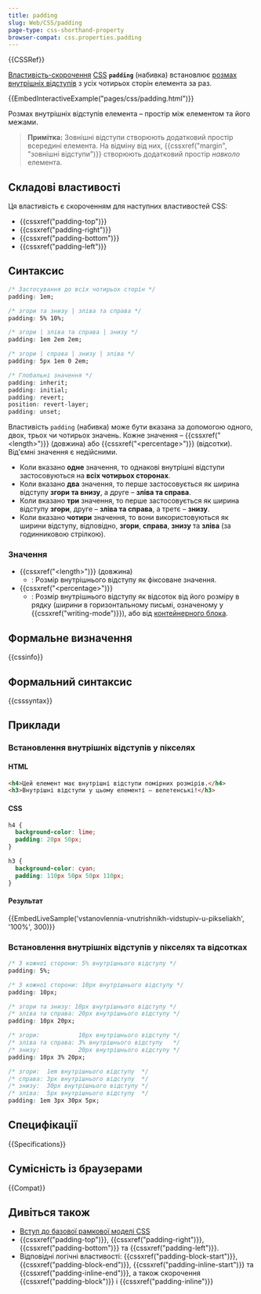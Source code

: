 ```yaml
---
title: padding
slug: Web/CSS/padding
page-type: css-shorthand-property
browser-compat: css.properties.padding
---
```


{{CSSRef}}

[Властивість-скорочення](/uk/docs/Web/CSS/Shorthand_properties) [CSS](/uk/docs/Web/CSS) **`padding`** (набивка) встановлює [розмах внутрішніх відступів](/uk/docs/Web/CSS/CSS_Box_Model/Introduction_to_the_CSS_box_model#oblast-vnutrishnikh-vidstupiv) з усіх чотирьох сторін елемента за раз.

{{EmbedInteractiveExample("pages/css/padding.html")}}

Розмах внутрішніх відступів елемента – простір між елементом та його межами.

> **Примітка:** Зовнішні відступи створюють додатковий простір всередині елемента. На відміну від них, {{cssxref("margin", "зовнішні відступи")}} створюють додатковий простір _навколо_ елемента.

## Складові властивості

Ця властивість є скороченням для наступних властивостей CSS:

- {{cssxref("padding-top")}}
- {{cssxref("padding-right")}}
- {{cssxref("padding-bottom")}}
- {{cssxref("padding-left")}}

## Синтаксис

```css
/* Застосування до всіх чотирьох сторін */
padding: 1em;

/* згори та знизу | зліва та справа */
padding: 5% 10%;

/* згори | зліва та справа | знизу */
padding: 1em 2em 2em;

/* згори | справа | знизу | зліва */
padding: 5px 1em 0 2em;

/* Глобальні значення */
padding: inherit;
padding: initial;
padding: revert;
position: revert-layer;
padding: unset;
```

Властивість `padding` (набивка) може бути вказана за допомогою одного, двох, трьох чи чотирьох значень. Кожне значення – {{cssxref("&lt;length&gt;")}} (довжина) або {{cssxref("&lt;percentage&gt;")}} (відсотки). Від'ємні значення є недійсними.

- Коли вказано **одне** значення, то однакові внутрішні відступи застосовуються на **всіх чотирьох сторонах**.
- Коли вказано **два** значення, то перше застосовується як ширина відступу **згори та внизу**, а друге – **зліва та справа**.
- Коли вказано **три** значення, то перше застосовується як ширина відступу **згори**, друге – **зліва та справа**, а третє – **знизу**.
- Коли вказано **чотири** значення, то вони використовуються як ширини відступу, відповідно, **згори**, **справа**, **знизу** та **зліва** (за годинниковою стрілкою).

### Значення

- {{cssxref("&lt;length&gt;")}} (довжина)
  - : Розмір внутрішнього відступу як фіксоване значення.
- {{cssxref("&lt;percentage&gt;")}}
  - : Розмір внутрішнього відступу як відсоток від його розміру в рядку (_ширини_ в горизонтальному письмі, означеному у {{cssxref("writing-mode")}}), або від [контейнерного блока](/uk/docs/Web/CSS/Containing_block).

## Формальне визначення

{{cssinfo}}

## Формальний синтаксис

{{csssyntax}}

## Приклади

### Встановлення внутрішніх відступів у пікселях

#### HTML

```html
<h4>Цей елемент має внутрішні відступи помірних розмірів.</h4>
<h3>Внутрішні відступи у цьому елементі – велетенські!</h3>
```

#### CSS

```css
h4 {
  background-color: lime;
  padding: 20px 50px;
}

h3 {
  background-color: cyan;
  padding: 110px 50px 50px 110px;
}
```

#### Результат

{{EmbedLiveSample('vstanovlennia-vnutrishnikh-vidstupiv-u-pikseliakh', '100%', 300)}}

### Встановлення внутрішніх відступів у пікселях та відсотках

```css
/* З кожної сторони: 5% внутрішнього відступу */
padding: 5%;

/* З кожної сторони: 10px внутрішнього відступу */
padding: 10px;

/* згори та знизу: 10px внутрішнього відступу */
/* зліва та справа: 20px внутрішнього відступу */
padding: 10px 20px;

/* згори:           10px внутрішнього відступу */
/* зліва та справа: 3% внутрішнього відступу   */
/* знизу:           20px внутрішнього відступу */
padding: 10px 3% 20px;

/* згори:  1em внутрішнього відступу  */
/* справа: 3px внутрішнього відступу  */
/* знизу:  30px внутрішнього відступу */
/* зліва:  5px внутрішнього відступу  */
padding: 1em 3px 30px 5px;
```

## Специфікації

{{Specifications}}

## Сумісність із браузерами

{{Compat}}

## Дивіться також

- [Вступ до базової рамкової моделі CSS](/uk/docs/Web/CSS/CSS_Box_Model/Introduction_to_the_CSS_box_model)
- {{cssxref("padding-top")}}, {{cssxref("padding-right")}}, {{cssxref("padding-bottom")}} та {{cssxref("padding-left")}}.
- Відповідні логічні властивості: {{cssxref("padding-block-start")}}, {{cssxref("padding-block-end")}}, {{cssxref("padding-inline-start")}} та {{cssxref("padding-inline-end")}}, а також скорочення {{cssxref("padding-block")}} і {{cssxref("padding-inline")}}
